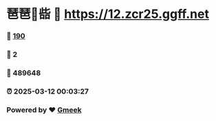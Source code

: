 # 琶琶🔭啙 :link: https://12.zcr25.ggff.net 
### :page_facing_up: [190](https://12.zcr25.ggff.net/tag.html) 
### :speech_balloon: 2 
### :hibiscus: 489648 
### :alarm_clock: 2025-03-12 00:03:27 
### Powered by :heart: [Gmeek](https://github.com/Meekdai/Gmeek)
